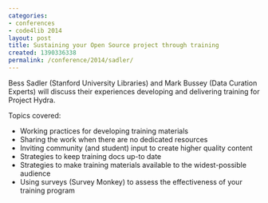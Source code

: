 ```yaml
---
categories:
- conferences
- code4lib 2014
layout: post
title: Sustaining your Open Source project through training
created: 1390336338
permalink: /conference/2014/sadler/
---
```

Bess Sadler (Stanford University Libraries) and Mark Bussey (Data Curation Experts) will discuss their experiences developing and delivering training for Project Hydra.

Topics covered:
<ul>
    <li>Working practices for developing training materials</li>
    <li>Sharing the work when there are no dedicated resources</li>
    <li>Inviting community (and student) input to create higher quality content</li>
    <li>Strategies to keep training docs up-to date</li>
    <li>Strategies to make training materials available to the widest-possible audience</li>
    <li>Using surveys (Survey Monkey) to assess the effectiveness of your training program</li>
</ul>
